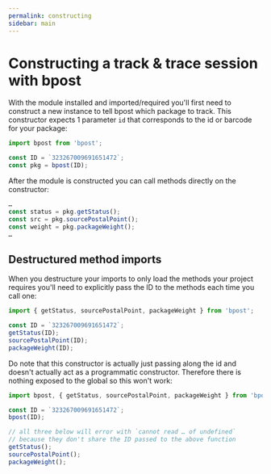 ```yaml
---
permalink: constructing
sidebar: main
---
```

# Constructing a track & trace session with bpost
With the module installed and imported/required you'll first need to construct a new instance to tell bpost which
package to track. This constructor expects 1 parameter `id` that corresponds to the id or barcode for your package:

```js
import bpost from 'bpost';

const ID = `323267009691651472`;
const pkg = bpost(ID);
```

After the module is constructed you can call methods directly on the constructor:

```js
…
const status = pkg.getStatus();
const src = pkg.sourcePostalPoint();
const weight = pkg.packageWeight();
…
```

## Destructured method imports
When you destructure your imports to only load the methods your project requires you'll need to explicitly pass the ID
to the methods each time you call one:

```js
import { getStatus, sourcePostalPoint, packageWeight } from 'bpost';

const ID = `323267009691651472`;
getStatus(ID);
sourcePostalPoint(ID);
packageWeight(ID);
```

Do note that this constructor is actually just passing along the id and doesn't actually act as a programmatic
constructor. Therefore there is nothing exposed to the global so this won't work:

```js
import bpost, { getStatus, sourcePostalPoint, packageWeight } from 'bpost';

const ID = `323267009691651472`;
bpost(ID);

// all three below will error with `cannot read … of undefined`
// because they don't share the ID passed to the above function
getStatus();
sourcePostalPoint();
packageWeight();
```
